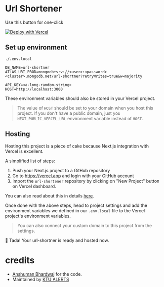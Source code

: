 # Url Shortener

Use this button for one-click

[![Deploy with Vercel](https://vercel.com/button)](https://vercel.com/new/clone?repository-url=https://github.com/ktu-alerts/url-shortner)

## Set up environment
```
./.env.local

DB_NAME=url-shortner
ATLAS_URI_PROD=mongodb+srv://<user>:<password><cluster>.mongodb.net/url-shortner?retryWrites=true&w=majority

API_KEY=<a-long-random-string>
HOST=http://localhost:3000
```

These environment variables should also be stored in your Vercel project.

> The value of `HOST` should be set to your domain when you host this project. If you don't have a public domain, just you `NEXT_PUBLIC_VERCEL_URL` environment variable instead of `HOST`.

## Hosting

Hosting this project is a piece of cake because Next.js integration with Vercel is excellent. 

A simplified list of steps:
1. Push your Next.js project to a GitHub repository
2. Go to https://vercel.app and login with your GitHub account
3. Import the `url-shortener` repository by clicking on "New Project" button on Vercel dashboard.

You can also read about this in details [here](https://vercel.com/docs/concepts/projects/overview).

Once done with the above steps, head to project settings and add the environment variables we defined in our `.env.local` file to the Vercel project's environment variables.

> You can also connect your custom domain to this project from the settings. 

🎉 Tada! Your url-shortner is ready and hosted now.


# credits

- [Anshuman Bhardwaj](https://github.com/Anshuman71) for the code.
- Maintained by [KTU ALERTS](https://ktualerts.site)